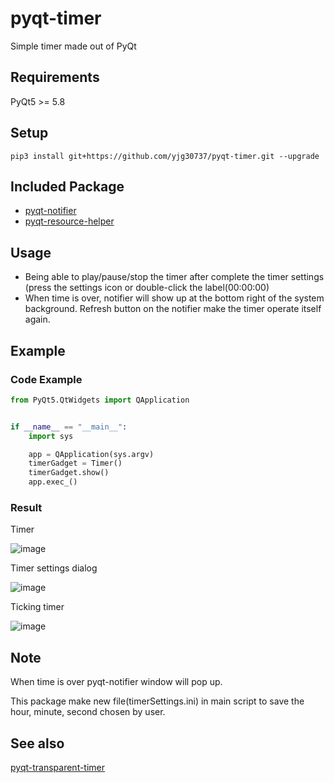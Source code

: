 # pyqt-timer
Simple timer made out of PyQt

## Requirements
PyQt5 >= 5.8

## Setup
```pip3 install git+https://github.com/yjg30737/pyqt-timer.git --upgrade```

## Included Package
* <a href="https://github.com/yjg30737/pyqt-notifier.git">pyqt-notifier</a>
* <a href="https://github.com/yjg30737/pyqt-resource-helper.git">pyqt-resource-helper</a>

## Usage
* Being able to play/pause/stop the timer after complete the timer settings (press the settings icon or double-click the label(00:00:00)
* When time is over, notifier will show up at the bottom right of the system background. Refresh button on the notifier make the timer operate itself again.

## Example

### Code Example
```python
from PyQt5.QtWidgets import QApplication


if __name__ == "__main__":
    import sys

    app = QApplication(sys.argv)
    timerGadget = Timer()
    timerGadget.show()
    app.exec_()
```

### Result

Timer

![image](https://user-images.githubusercontent.com/55078043/146874279-76c99dd7-5754-414d-92ff-7a52435aa7a9.png)

Timer settings dialog

![image](https://user-images.githubusercontent.com/55078043/146874301-15e60c7c-f596-43bb-bf2f-16dd0ecc09a7.png)

Ticking timer

![image](https://user-images.githubusercontent.com/55078043/146874339-df61f867-c4c1-4212-8650-9a306324347e.png)

## Note
When time is over pyqt-notifier window will pop up.

This package make new file(timerSettings.ini) in main script to save the hour, minute, second chosen by user.

## See also
<a href="https://github.com/yjg30737/pyqt-transparent-timer.git">pyqt-transparent-timer</a>

